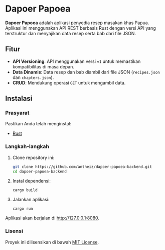 # Dapoer Papoea

**Dapoer Papoea** adalah aplikasi penyedia resep masakan khas Papua. Aplikasi ini menggunakan API REST berbasis Rust dengan versi API yang terstruktur dan menyajikan data resep serta bab dari file JSON.

## Fitur
- **API Versioning**: API menggunakan versi `v1` untuk memastikan kompatibilitas di masa depan.
- **Data Dinamis**: Data resep dan bab diambil dari file JSON (`recipes.json` dan `chapters.json`).
- **CRUD**: Mendukung operasi `GET` untuk mengambil data.

## Instalasi

### Prasyarat
Pastikan Anda telah menginstal:
- [Rust](https://www.rust-lang.org/tools/install)

### Langkah-langkah
1. Clone repository ini:
   ```bash
   git clone https://github.com/antheiz/dapoer-papoea-backend.git
   cd dapoer-papoea-backend
   ```

2. Instal dependensi:

    ```
    cargo build
    ```

3. Jalankan aplikasi:

    ```
    cargo run
    ```

Aplikasi akan berjalan di http://127.0.0.1:8080.

### Lisensi

Proyek ini dilisensikan di bawah [MIT License](./LICENSE).
